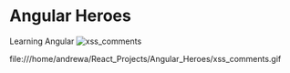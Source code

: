 # Angular Heroes
Learning Angular
![xss_comments](https://user-images.githubusercontent.com/40577932/137641517-2750f473-e247-4e30-86b4-fe8f12a2da44.gif)

file:///home/andrewa/React_Projects/Angular_Heroes/xss_comments.gif

